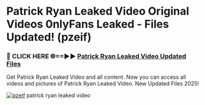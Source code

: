# Patrick Ryan Leaked Video Original Videos 0nlyFans Leaked - Files Updated! (pzeif)

<h3>🔴 CLICK HERE 🌐==►► <a href="https://tinyurl.com/ms9xzufz" rel="nofollow">Patrick Ryan Leaked Video Updated Files</a></h3>

Get Patrick Ryan Leaked Video and all content. Now you can access all videos and pictures of Patrick Ryan Leaked Video. New Updated Files 2025!

[![pzeif](https://i.imgur.com/ppqm5kG.gif)](https://tinyurl.com/ms9xzufz)
patrick ryan leaked video